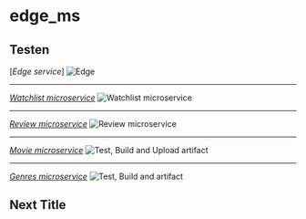 # edge_ms 
## Testen

[_Edge service_]  ![Edge](https://github.com/vanhouttejan4/edge_ms/workflows/Test,%20Build,%20Upload%20artifact/badge.svg)

---

[_Watchlist microservice_](https://github.com/TomBsmns/watchlist_ms)  ![Watchlist microservice](https://github.com/TomBsmns/watchlist_ms/workflows/Test,%20Build%20and%20Upload%20artifact/badge.svg)

---

[_Review microservice_](https://github.com/vanhouttejan4/review_ms)  ![Review microservice](https://github.com/vanhouttejan4/review_ms/workflows/Test,%20Build,%20Upload/badge.svg)

---

[_Movie microservice_](https://github.com/TomBsmns/movie-ms)  ![Test, Build and Upload artifact](https://github.com/TomBsmns/movie-ms/workflows/Test,%20Build%20and%20Upload%20artifact/badge.svg)

---

[_Genres microservice_](https://github.com/tomasmarlein/genres_ms)  ![Test, Build and artifact](https://github.com/tomasmarlein/genres_ms/workflows/Test,%20Build%20and%20artifact/badge.svg)


## Next Title
